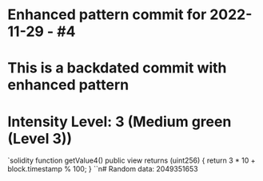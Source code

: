 ﻿# Enhanced pattern commit for 2022-11-29 - #4
# This is a backdated commit with enhanced pattern
# Intensity Level: 3 (Medium green (Level 3))
`solidity
function getValue4() public view returns (uint256) {
    return 3 * 10 + block.timestamp % 100;
}
``n# Random data: 2049351653

